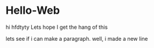 # Hello-Web
hi
hfdtyty
Lets hope I get the hang of this
                
                
                
lets see if i can make a paragraph.  well, i made a new line
